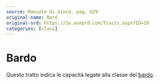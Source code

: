 ```yaml
---
source: Manuale di Gioco, pag. 629
original-name: Bard
original-srd: https://2e.aonprd.com/Traits.aspx?ID=19
categories: [class]
---
```


# Bardo

Questo tratto indica le capacità legate alla classe del [bardo](/classi/bardo).
